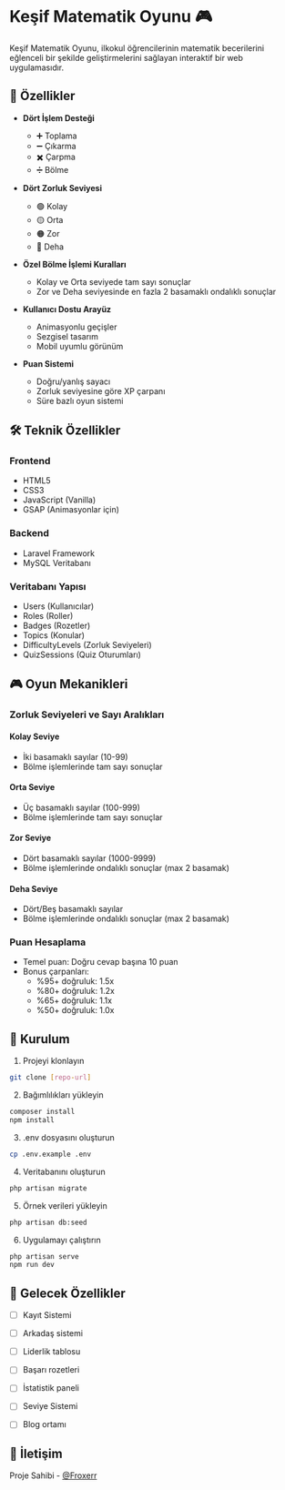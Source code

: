 # Keşif Matematik Oyunu 🎮

Keşif Matematik Oyunu, ilkokul öğrencilerinin matematik becerilerini eğlenceli bir şekilde geliştirmelerini sağlayan interaktif bir web uygulamasıdır.

## 🎯 Özellikler

- **Dört İşlem Desteği**
  - ➕ Toplama
  - ➖ Çıkarma
  - ✖️ Çarpma
  - ➗ Bölme

- **Dört Zorluk Seviyesi**
  - 🟢 Kolay
  - 🟡 Orta
  - 🟠 Zor
  - 🔴 Deha

- **Özel Bölme İşlemi Kuralları**
  - Kolay ve Orta seviyede tam sayı sonuçlar
  - Zor ve Deha seviyesinde en fazla 2 basamaklı ondalıklı sonuçlar

- **Kullanıcı Dostu Arayüz**
  - Animasyonlu geçişler
  - Sezgisel tasarım
  - Mobil uyumlu görünüm

- **Puan Sistemi**
  - Doğru/yanlış sayacı
  - Zorluk seviyesine göre XP çarpanı
  - Süre bazlı oyun sistemi

## 🛠️ Teknik Özellikler

### Frontend
- HTML5
- CSS3
- JavaScript (Vanilla)
- GSAP (Animasyonlar için)

### Backend
- Laravel Framework
- MySQL Veritabanı

### Veritabanı Yapısı
- Users (Kullanıcılar)
- Roles (Roller)
- Badges (Rozetler)
- Topics (Konular)
- DifficultyLevels (Zorluk Seviyeleri)
- QuizSessions (Quiz Oturumları)

## 🎮 Oyun Mekanikleri

### Zorluk Seviyeleri ve Sayı Aralıkları

#### Kolay Seviye
- İki basamaklı sayılar (10-99)
- Bölme işlemlerinde tam sayı sonuçlar

#### Orta Seviye
- Üç basamaklı sayılar (100-999)
- Bölme işlemlerinde tam sayı sonuçlar

#### Zor Seviye
- Dört basamaklı sayılar (1000-9999)
- Bölme işlemlerinde ondalıklı sonuçlar (max 2 basamak)

#### Deha Seviye
- Dört/Beş basamaklı sayılar
- Bölme işlemlerinde ondalıklı sonuçlar (max 2 basamak)

### Puan Hesaplama
- Temel puan: Doğru cevap başına 10 puan
- Bonus çarpanları:
  - %95+ doğruluk: 1.5x
  - %80+ doğruluk: 1.2x
  - %65+ doğruluk: 1.1x
  - %50+ doğruluk: 1.0x

## 🚀 Kurulum

1. Projeyi klonlayın
```bash
git clone [repo-url]
```

2. Bağımlılıkları yükleyin
```bash
composer install
npm install
```

3. .env dosyasını oluşturun
```bash
cp .env.example .env
```

4. Veritabanını oluşturun
```bash
php artisan migrate
```

5. Örnek verileri yükleyin
```bash
php artisan db:seed
```

6. Uygulamayı çalıştırın
```bash
php artisan serve
npm run dev
```

## 🎯 Gelecek Özellikler

- [ ] Kayıt Sistemi
- [ ] Arkadaş sistemi
- [ ] Liderlik tablosu
- [ ] Başarı rozetleri
- [ ] İstatistik paneli
- [ ] Seviye Sistemi
- [ ] Blog ortamı


## 🤝 İletişim

Proje Sahibi - [@Froxerr](https://https://github.com/Froxerr)
